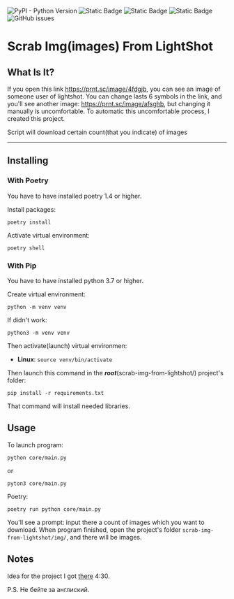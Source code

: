 ![PyPI - Python Version](https://img.shields.io/pypi/pyversions/poetry)
![Static Badge](https://img.shields.io/badge/poetry-1.4%2B-green)
![Static Badge](https://img.shields.io/badge/only_linux_support-green)
![Static Badge](https://img.shields.io/badge/pass_tests-none-red)
![GitHub issues](https://img.shields.io/github/issues-raw/Transparency010101/scrab-img-from-ligthshot)


# Scrab Img(images) From LightShot

## What Is It?
If you open this link https://prnt.sc/image/4fdgjb, you can see an image of someone user of lightshot.
You can change lasts 6 symbols in the link, and you'll see another image: https://prnt.sc/image/afsghb,
but changing it manually is uncomfortable. To automatic this uncomfortable process, I created this project.

Script will download certain count(that you indicate) of images
___

## Installing

### With Poetry
You have to have installed poetry 1.4 or higher.

Install packages:
```
poetry install
```

Activate virtual environment:
```
poetry shell
```

### With Pip
You have to have installed python 3.7 or higher. 

Create virtual environment: 
```
python -m venv venv 
```
If didn't work:
```
python3 -m venv venv 
```

Then activate(launch) virtual environmen: 
- **Linux**: `source venv/bin/activate`

Then launch this command in the ***root***(scrab-img-from-lightshot/) project's folder:
```
pip install -r requirements.txt
```
That command will install needed libraries.


## Usage
To launch program: 
```
python core/main.py
```
or
```
pyton3 core/main.py
```

Poetry:
```
poetry run python core/main.py
```

You'll see a prompt: input there a count of images which you want to download.
When program finished, open the project's folder `scrab-img-from-lightshot/img/`, and there will be images.

## Notes
Idea for the project I got [there](https://www.youtube.com/watch?v=OUki27mlwOw) 4:30.

P.S. Не бейте за англиский.